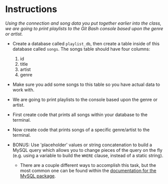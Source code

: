 # **Instructions**

*Using the connection and song data you put together earlier into the class, we are going to print playlists to the Git Bash console based upon the genre or artist.*

* Create a database called `playlist_db`, then create a table inside of this database called `songs`. The songs table should have four columns:

  1. id
  2. title
  3. artist
  4. genre

* Make sure you add some songs to this table so you have actual data to work with.

* We are going to print playlists to the console based upon the genre or artist.

* First create code that prints all songs within your database to the terminal.

* Now create code that prints songs of a specific genre/artist to the terminal.

* BONUS: Use 'placeholder' values or string concatenation to build a MySQL query which allows you to change pieces of the query on the fly (e.g. using a variable to build the `WHERE` clause, instead of a static string).

  * There are a couple different ways to accomplish this task, but the most common one can be found within the [documentation for the MySQL package](https://github.com/mysqljs/mysql#performing-queries).
